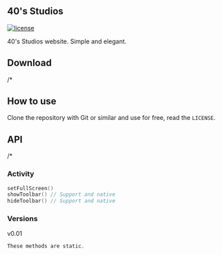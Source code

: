 ## 40's Studios

[![license](https://img.shields.io/github/license/fortiesstudios/web-fortiesstudios)](https://github.com/fortiesstudios/web-fortiesstudios/blob/main/LICENSE)

40's Studios website. Simple and elegant.

## Download

/*

## How to use

Clone the repository with Git or similar and use for free, read the `LICENSE`.

## API

/*

### Activity

``` kotlin
setFullScreen()
showToolbar() // Support and native
hideToolbar() // Support and native
```

### Versions

v0.01

``` kotlin 
These methods are static.
